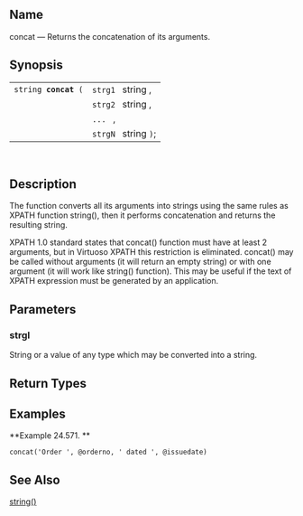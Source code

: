 <div>

<div>

</div>

<div>

## Name

concat — Returns the concatenation of its arguments.

</div>

<div>

## Synopsis

<div>

|                           |                      |
|---------------------------|----------------------|
| `string `**`concat`**` (` | `strg1 ` string ,    |
|                           | `strg2 ` string ,    |
|                           | `... ` ,             |
|                           | `strgN ` string `)`; |

<div>

 

</div>

</div>

</div>

<div>

## Description

The function converts all its arguments into strings using the same
rules as XPATH function string(), then it performs concatenation and
returns the resulting string.

XPATH 1.0 standard states that concat() function must have at least 2
arguments, but in Virtuoso XPATH this restriction is eliminated.
concat() may be called without arguments (it will return an empty
string) or with one argument (it will work like string() function). This
may be useful if the text of XPATH expression must be generated by an
application.

</div>

<div>

## Parameters

<div>

### strgI

String or a value of any type which may be converted into a string.

</div>

</div>

<div>

## Return Types

</div>

<div>

## Examples

<div>

**Example 24.571. **

<div>

``` screen
concat('Order ', @orderno, ' dated ', @issuedate)
```

</div>

</div>

  

</div>

<div>

## See Also

<a href="xpf_string.html" class="link" title="string">string()</a>

</div>

</div>
